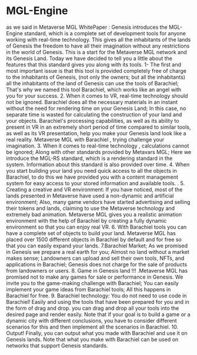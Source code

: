 # MGL-Engine
as we said in Metaverse MGL WhitePaper :
Genesis introduces the MGL-Engine standard, which is a complete set of development tools for anyone working with real-time technology. This gives all the inhabitants of the lands of Genesis the freedom to have all their imagination without any restrictions in the world of Genesis.
This is a start for the Metaverse MGL network and its Genesis Land.
Today we have decided to tell you a little about the features that this standard gives you along with its tools.
1- The first and most important issue is that this tool is provided completely free of charge to the inhabitants of Genesis, (not only the owners; but all the inhabitants) all the inhabitants of the land of Genesis can use the tools of Barachiel; That's why we named this tool Barachiel, which works like an angel with you for your success.
2. When it comes to VR, real-time technology should not be ignored.
Barachiel does all the necessary materials in an instant without the need for rendering time on your Genesis Land;
In this case, no separate time is wasted for calculating the construction of your land and your objects.
Barachiel's processing capabilities, as well as its ability to present in VR in an extremely short period of time compared to similar tools, as well as its VR presentation, help you make your Genesis land look like a real reality.
Metaverse MGL with Barachiel , trying challenge your imagination.
3. When it comes to real-time technology , calculations cannot be ignored; Along with other standards provided by Metavars MGL; Here we introduce the MGL-RS standard, which is a rendering standard in the system.
Information about this standard is also provided over time.
4. When you start building your land you need quick access to all the objects in Barachiel, to do this we have provided you with a content management system for easy access to your stored information and available tools. .
5. Creating a creative and VR environment: If you have noticed, most of the lands presented in Metaverse have used a non-dynamic and artificial environment; Also, many game vendors have started advertising and selling their tokens and lands, claiming to use the Metaverse technology and extremely bad animation.
Metaverse MGL gives you a realistic animation environment with the help of Barachiel by creating a fully dynamic environment so that you can enjoy real VR.
6. With Barachiel tools you can have a complete set of objects to build your land.
Metaverse MGL has placed over 1500 different objects in Barachiel by default and for free so that you can easily expand your lands.
7.Barachiel Market; As we promised in Genesis we prepare a real earth for you; Almost no land without a market makes sense; Landowners can upload and sell their own tools, NFTs, and applications in Barachiel; Genesis does not charge for the sale of products from landowners or users.
8. Game in Genesis land !!! .Metaverse MGL has promised not to make any games for sale or performance in Genesis.
We invite you to the game-making challenge with Barachiel; You can easily implement your game ideas from Barachiel tools; All this happens in Barachiel for free.
9. Barachiel technology: You do not need to use code in Barachiel! Easily and using the tools that have been prepared for you and in the form of drag and drop.  you can drag and drop all your tools into the desired page and render easily.
Note that if your goal is to build a game or a dynamic city with different conclusions, you have to consider different scenarios for this and then implement all the scenarios in Barachiel.
10. Output! Finally, you can output what you made with Barachiel and use it on Genesis lands.
Note that what you make with Barachiel can be used on networks that support Genesis standards.
